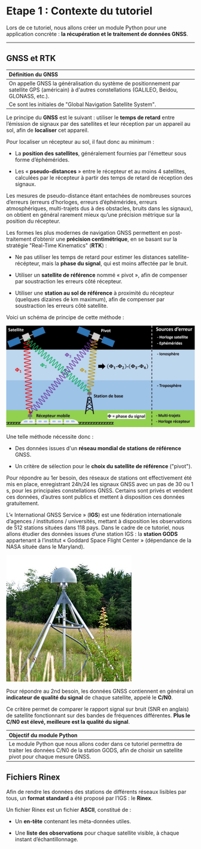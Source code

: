 # Etape 1 : Contexte du tutoriel

Lors de ce tutoriel, nous allons créer un module Python pour une application concrète : **la récupération et le traitement de données GNSS**.

---

## GNSS et RTK

|Définition du GNSS|
|:-|
|On appelle GNSS la généralisation du système de positionnement par satellite GPS (américain) à d'autres constellations (GALILEO, Beidou, GLONASS, etc.).|
|Ce sont les initiales de "Global Navigation Satellite System".|

Le principe du **GNSS** est le suivant : utiliser le **temps de retard** entre l’émission de signaux par des satellites et leur réception par un appareil au sol, afin de **localiser** cet appareil.

Pour localiser un récepteur au sol, il faut donc au minimum :

- La **position des satellites**, généralement fournies par l'émetteur sous forme d’éphémérides.

- Les « **pseudo-distances** » entre le récepteur et au moins 4 satellites, calculées par le récepteur à partir des temps de retard de réception des signaux.  

Les mesures de pseudo-distance étant entachées de nombreuses sources d’erreurs (erreurs d’horloges, erreurs d’éphémérides, erreurs atmosphériques, multi-trajets dus à des obstacles, bruits dans les signaux), on obtient en général rarement mieux qu’une précision métrique sur la position du récepteur.

Les formes les plus modernes de navigation GNSS permettent en post-traitement d’obtenir une **précision centimétrique**, en se basant sur la stratégie "Real-Time Kinematics" (**RTK**) :

- Ne pas utiliser les temps de retard pour estimer les distances satellite-récépteur, mais la **phase du signal**, qui est moins affectée par le bruit.

- Utiliser un **satellite de référence** nommé « pivot », afin de compenser par soustraction les erreurs côté récepteur.

- Utiliser une **station au sol de référence** à proximité du récepteur (quelques dizaines de km maximum), afin de compenser par soustraction les erreurs côté satellite.

Voici un schéma de principe de cette méthode :

![RTK](img/RTK.jpg)

Une telle méthode nécessite donc :

* Des données issues d'un **réseau mondial de stations de référence** GNSS.

* Un critère de sélection pour le **choix du satellite de référence** ("pivot").

Pour répondre au 1er besoin, des réseaux de stations ont effectivement été mis en place, enregistrant 24h/24 les signaux GNSS avec un pas de 30 ou 1 s, pour les principales constellations GNSS. 
Certains sont privés et vendent ces données, d’autres sont publics et mettent à disposition ces données gratuitement.

L’« International GNSS Service » (**IGS**) est une fédération internationale d’agences / institutions / universités, mettant à disposition les observations de 512 stations situées dans 118 pays. 
Dans le cadre de ce tutoriel, nous allons étudier des données issues d’une station IGS : la **station GODS** appartenant à l’institut « Goddard Space Flight Center » (dépendance de la NASA située dans le Maryland).

![GODS](img/GODS.jpg)

Pour répondre au 2nd besoin, les données GNSS contiennent en général un **indicateur de qualité du signal** de chaque satellite, appelé le **C/N0**.

Ce critère permet de comparer le rapport signal sur bruit (SNR en anglais) de satellite fonctionnant sur des bandes de fréquences différentes.
**Plus le C/N0 est élevé, meilleure est la qualité du signal**.

|Objectif du module Python|
|:-|
|Le module Python que nous allons coder dans ce tutoriel permettra de traiter les données C/N0 de la station GODS, afin de choisir un satellite pivot pour chaque mesure GNSS.|

## Fichiers Rinex

Afin de rendre les données des stations de différents réseaux lisibles par tous, un **format standard** a été proposé par l’IGS : le **Rinex**. 

Un fichier Rinex est un fichier **ASCII**, constitué de :

- Un **en-tête** contenant les méta-données utiles.

- Une **liste des observations** pour chaque satellite visible, à chaque instant d’échantillonnage.